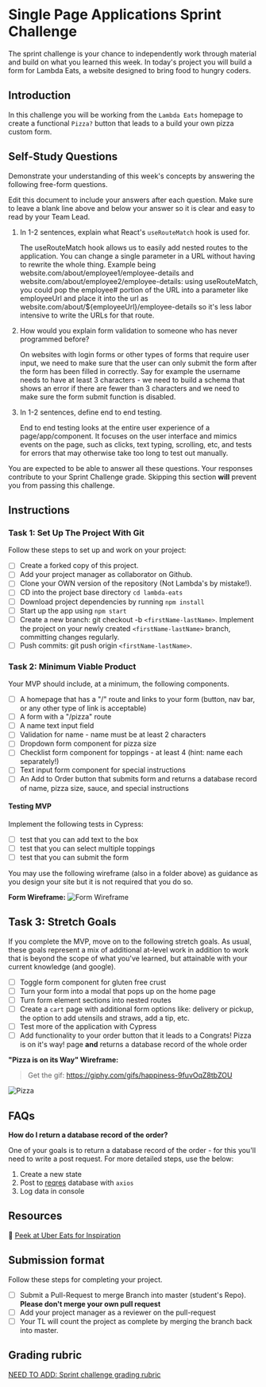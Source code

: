 # Single Page Applications Sprint Challenge

The sprint challenge is your chance to independently work through material and
build on what you learned this week. In today's project you will build a form
for Lambda Eats, a website designed to bring food to hungry coders.

## Introduction

In this challenge you will be working from the `Lambda Eats` homepage to create
a functional `Pizza?` button that leads to a build your own pizza custom form.

## **Self-Study Questions**

Demonstrate your understanding of this week's concepts by answering the
following free-form questions.

Edit this document to include your answers after each question. Make sure to
leave a blank line above and below your answer so it is clear and easy to read
by your Team Lead.

1. In 1-2 sentences, explain what React's `useRouteMatch` hook is used for.

   The useRouteMatch hook allows us to easily add nested routes to the
   application. You can change a single parameter in a URL without having to
   rewrite the whole thing. Example being
   website.com/about/employee1/employee-details and
   website.com/about/employee2/employee-details: using useRouteMatch, you could
   pop the employee# portion of the URL into a parameter like employeeUrl and
   place it into the url as website.com/about/\${employeeUrl}/employee-details
   so it's less labor intensive to write the URLs for that route.

2) How would you explain form validation to someone who has never programmed
   before?

   On websites with login forms or other types of forms that require user input,
   we need to make sure that the user can only submit the form after the form
   has been filled in correctly. Say for example the username needs to have at
   least 3 characters - we need to build a schema that shows an error if there
   are fewer than 3 characters and we need to make sure the form submit function
   is disabled.

3. In 1-2 sentences, define end to end testing.

   End to end testing looks at the entire user experience of a
   page/app/component. It focuses on the user interface and mimics events on the
   page, such as clicks, text typing, scrolling, etc, and tests for errors that
   may otherwise take too long to test out manually.

You are expected to be able to answer all these questions. Your responses
contribute to your Sprint Challenge grade. Skipping this section **will**
prevent you from passing this challenge.

## Instructions

### Task 1: Set Up The Project With Git

Follow these steps to set up and work on your project:

-  [ ] Create a forked copy of this project.
-  [ ] Add your project manager as collaborator on Github.
-  [ ] Clone your OWN version of the repository (Not Lambda's by mistake!).
-  [ ] CD into the project base directory `cd lambda-eats`
-  [ ] Download project dependencies by running `npm install`
-  [ ] Start up the app using `npm start`
-  [ ] Create a new branch: git checkout -b `<firstName-lastName>`. Implement
       the project on your newly created `<firstName-lastName>` branch,
       committing changes regularly.
-  [ ] Push commits: git push origin `<firstName-lastName>`.

### Task 2: Minimum Viable Product

Your MVP should include, at a minimum, the following components.

-  [ ] A homepage that has a "/" route and links to your form (button, nav bar,
       or any other type of link is acceptable)
-  [ ] A form with a "/pizza" route
-  [ ] A name text input field
-  [ ] Validation for name - name must be at least 2 characters
-  [ ] Dropdown form component for pizza size
-  [ ] Checklist form component for toppings - at least 4 (hint: name each
       separately!)
-  [ ] Text input form component for special instructions
-  [ ] An Add to Order button that submits form and returns a database record of
       name, pizza size, sauce, and special instructions

#### Testing MVP

Implement the following tests in Cypress:

-  [ ] test that you can add text to the box
-  [ ] test that you can select multiple toppings
-  [ ] test that you can submit the form

You may use the following wireframe (also in a folder above) as guidance as you
design your site but it is not required that you do so.

**Form Wireframe:** ![Form Wireframe](https://i.imgur.com/ii7wc0u.png)

## Task 3: Stretch Goals

If you complete the MVP, move on to the following stretch goals. As usual, these
goals represent a mix of additional at-level work in addition to work that is
beyond the scope of what you've learned, but attainable with your current
knowledge (and google).

-  [ ] Toggle form component for gluten free crust
-  [ ] Turn your form into a modal that pops up on the home page
-  [ ] Turn form element sections into nested routes
-  [ ] Create a `cart` page with additional form options like: delivery or
       pickup, the option to add utensils and straws, add a tip, etc.
-  [ ] Test more of the application with Cypress
-  [ ] Add functionality to your order button that it leads to a Congrats! Pizza
       is on it's way! page **and** returns a database record of the whole order

**"Pizza is on its Way" Wireframe:**

> Get the gif: https://giphy.com/gifs/happiness-9fuvOqZ8tbZOU

![Pizza](https://i.imgur.com/AkId0mo.gif)

## FAQs

**How do I return a database record of the order?**

One of your goals is to return a database record of the order - for this you'll
need to write a post request. For more detailed steps, use the below:

1. Create a new state
2. Post to [reqres](https://reqres.in/) database with `axios`
3. Log data in console

## Resources

👀 [Peek at Uber Eats for Inspiration](https://ubereats.com/)

## Submission format

Follow these steps for completing your project.

-  [ ] Submit a Pull-Request to merge <firstName-lastName> Branch into master
       (student's Repo). **Please don't merge your own pull request**
-  [ ] Add your project manager as a reviewer on the pull-request
-  [ ] Your TL will count the project as complete by merging the branch back
       into master.

## Grading rubric

[NEED TO ADD: Sprint challenge grading rubric](https://www.notion.so/e7b32e56ebad4f57b3521efb886f4508)

